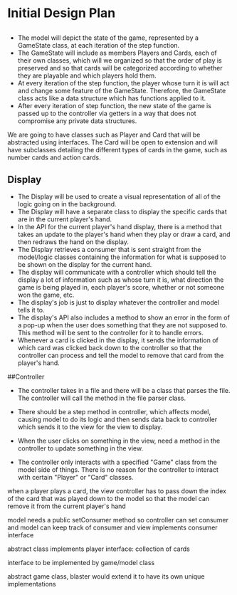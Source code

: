# Initial Design Plan

##

* The model will depict the state of the game, represented by a GameState class, at each iteration 
of the step function.
* The GameState will include as members Players and Cards, each of their own classes, which will we organized
so that the order of play is preserved and so that cards will
be categorized according to whether they are playable and which players hold them.
* At every iteration of the step function, the player whose turn it is 
will act and change some feature of the GameState.  Therefore, the GameState class acts like
a data structure which has functions applied to it.
* After every iteration of step function, the new state of the game is passed up to the controller
via getters in a way that does not compromise any private data structures.

We are going to have classes such as Player and Card that will be abstracted using interfaces. The Card will be open
to extension and will have subclasses detailing the different types of cards in the game, such as number cards and 
action cards. 

## Display

* The Display will be used to create a visual representation of all of the logic going on in the background.
* The Display will have a separate class to display the specific cards that are in the current player's hand.
* In the API for the current player's hand display, there is a method that takes an update to the player's hand
when they play or draw a card, and then redraws the hand on the display. 
* The Display retrieves a consumer that is sent straight from the model/logic classes containing the information
for what is supposed to be shown on the display for the current hand. 
* The display will communicate with a controller which should tell the display a lot of information such as 
whose turn it is, what direction the game is being played in, each player's score, whether or not someone won the 
game, etc. 
* The display's job is just to display whatever the controller and model tells it to.
* The display's API also includes a method to show an error in the form of a pop-up when the user does something that
they are not supposed to. This method will be sent to the controller for it to handle errors. 
* Whenever a card is clicked in the display, it sends the information of which card was clicked back down to the controller
so that the controller can process and tell the model to remove that card from the player's hand. 

##Controller

* The controller takes in a file and there will be a class that parses the file. The controller will call the method
in the file parser class. 

* There should be a step method in controller, which affects model, causing model to do its logic and then sends 
data back to controller which sends it to the view for the view to display. 

* When the user clicks on something in the view, need a method in the controller to update something in the view.

* The controller only interacts with a specified "Game" class from the model side of things. There is no reason for the 
controller to interact with certain "Player" or "Card" classes. 

when a player plays a card, the view controller has to pass down the index of the card that was played
down to the model so that the model can remove it from the current player's hand

model needs a public setConsumer method so controller can set consumer and model can keep track of consumer
and view implements consumer interface

abstract class implements player interface: collection of cards

interface to be implemented by game/model class

abstract game class, blaster would extend it to have its own unique implementations